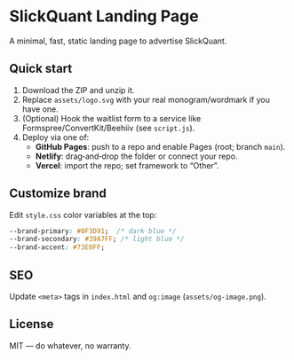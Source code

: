 # SlickQuant Landing Page

A minimal, fast, static landing page to advertise SlickQuant.

## Quick start
1. Download the ZIP and unzip it.
2. Replace `assets/logo.svg` with your real monogram/wordmark if you have one.
3. (Optional) Hook the waitlist form to a service like Formspree/ConvertKit/Beehiiv (see `script.js`).
4. Deploy via one of:
   - **GitHub Pages**: push to a repo and enable Pages (root; branch `main`).
   - **Netlify**: drag‑and‑drop the folder or connect your repo.
   - **Vercel**: import the repo; set framework to “Other”.

## Customize brand
Edit `style.css` color variables at the top:
```css
--brand-primary: #0F3D91;  /* dark blue */
--brand-secondary: #39A7FF; /* light blue */
--brand-accent: #73E0FF;
```

## SEO
Update `<meta>` tags in `index.html` and `og:image` (`assets/og-image.png`).

## License
MIT — do whatever, no warranty.
